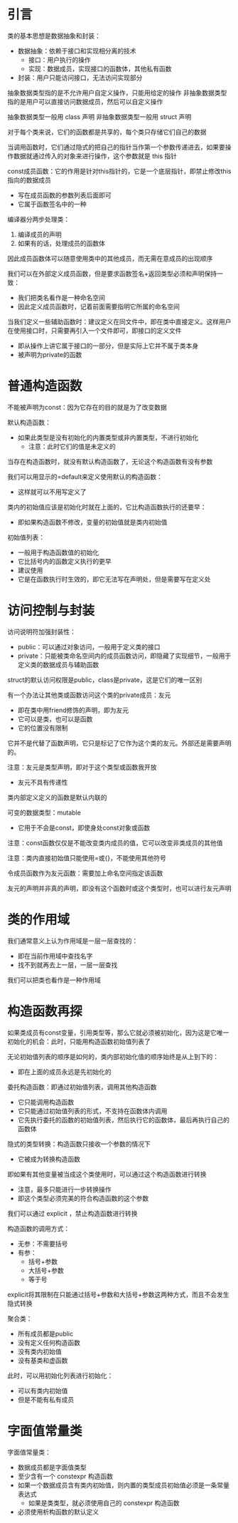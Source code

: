 # 引言

类的基本思想是数据抽象和封装：
- 数据抽象：依赖于接口和实现相分离的技术
	- 接口：用户执行的操作
	- 实现：数据成员，实现接口的函数体，其他私有函数
- 封装：用户只能访问接口，无法访问实现部分

抽象数据类型指的是不允许用户自定义操作，只能用给定的操作
非抽象数据类型指的是用户可以直接访问数据成员，然后可以自定义操作

抽象数据类型一般用 class 声明
非抽象数据类型一般用 struct 声明

对于每个类来说，它们的函数都是共享的，每个类只存储它们自己的数据

当调用函数时，它们通过隐式的把自己的指针当作第一个参数传递进去，如果要操作数据就通过传入的对象来进行操作，这个参数就是 this 指针

const成员函数：它的作用是针对this指针的，它是一个底层指针，即禁止修改this指向的数据成员
- 写在成员函数的参数列表后面即可
- 它属于函数签名中的一种

编译器分两步处理类：
1. 编译成员的声明
2. 如果有的话，处理成员的函数体

因此成员函数体可以随意使用类中的其他成员，而无需在意成员的出现顺序

我们可以在外部定义成员函数，但是要求函数签名+返回类型必须和声明保持一致：
- 我们把类名看作是一种命名空间
- 因此定义成员函数时，记着前面需要指明它所属的命名空间

当我们定义一些辅助函数时：建议定义在同文件中，即在类中直接定义。这样用户在使用接口时，只需要再引入一个文件即可，即接口的定义文件
- 即从操作上讲它属于接口的一部分，但是实际上它并不属于类本身
- 被声明为private的函数

# 普通构造函数

不能被声明为const：因为它存在的目的就是为了改变数据

默认构造函数：
- 如果此类型是没有初始化的内置类型或非内置类型，不进行初始化
	- 注意：此时它们的值是未定义的

当存在构造函数时，就没有默认构造函数了，无论这个构造函数有没有参数

我们可以用显示的=default来定义使用默认的构造函数：
- 这样就可以不用写定义了

类内的初始值应该是初始化时就在上面的，它比构造函数执行的还要早：
- 即如果构造函数不修改，变量的初始值就是类内初始值

初始值列表：
- 一般用于构造函数值的初始化
- 它比括号内的函数定义执行的更早
- 建议使用
- 它是在函数执行时生效的，即它无法写在声明处，但是需要写在定义处

# 访问控制与封装

访问说明符加强封装性：
- public：可以通过对象访问，一般用于定义类的接口
- private：只能被类命名空间内的成员函数访问，即隐藏了实现细节，一般用于定义类的数据成员与辅助函数

struct的默认访问权限是public，class是private，这是它们的唯一区别

有一个办法让其他类或函数访问这个类的private成员：友元
- 即在类中用friend修饰的声明，即为友元
- 它可以是类，也可以是函数
- 它的位置没有限制

它并不是代替了函数声明，它只是标记了它作为这个类的友元。外部还是需要声明的。

注意：友元是类型声明，即对于这个类型或函数我开放
- 友元不具有传递性

类内部定义定义的函数是默认内联的

可变的数据类型：mutable
- 它用于不会是const，即使身处const对象或函数

注意：const函数仅仅是不能改变类内成员的值，它可以改变非类成员的其他值

注意：类内直接初始值只能使用=或{}，不能使用其他符号

令成员函数作为友元函数：需要加上命名空间指定该函数

友元的声明并非真的声明，即没有这个函数时或这个类型时，也可以进行友元声明

# 类的作用域

我们通常意义上认为作用域是一层一层查找的：
- 即在当前作用域中查找名字
- 找不到就再去上一层，一层一层查找

我们可以把类也看作是一种作用域

# 构造函数再探

如果类成员有const变量，引用类型等，那么它就必须被初始化，因为这是它唯一初始化的机会：此时，只能用构造函数初始值列表了

无论初始值列表的顺序是如何的，类内部初始化值的顺序始终是从上到下的：
- 即在上面的成员永远是先初始化的

委托构造函数：即通过初始值列表，调用其他构造函数
- 它只能调用构造函数
- 它只能通过初始值列表的形式，不支持在函数体内调用
- 它先执行委托的函数的初始值列表，然后执行它的函数体，最后再执行自己的函数体

隐式的类型转换：构造函数只接收一个参数的情况下
- 它被成为转换构造函数

即如果有其他变量被当成这个类使用时，可以通过这个构造函数进行转换
- 注意，最多只能进行一步转换操作
- 即这个类型必须完美的符合构造函数的这个参数

我们可以通过 explicit ，禁止构造函数进行转换

构造函数的调用方式：
- 无参：不需要括号
- 有参：
	- 括号+参数
	- 大括号+参数
	- 等于号

explicit将其限制在只能通过括号+参数和大括号+参数这两种方式，而且不会发生隐式转换

聚合类：
- 所有成员都是public
- 没有定义任何构造函数
- 没有类内初始值
- 没有基类和虚函数

此时，可以用初始化列表进行初始化：
- 可以有类内初始值
- 但是不能有私有成员

# 字面值常量类

字面值常量类：
- 数据成员都是字面值类型
- 至少含有一个 constexpr 构造函数
- 如果一个数据成员含有类内初始值，则内置的类型成员初始值必须是一条常量表达式
	- 如果是类类型，就必须使用自己的 constexpr 构造函数
- 必须使用析构函数的默认定义

